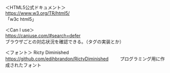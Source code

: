 ＜HTML5公式ドキュメント＞  
https://www.w3.org/TR/html5/  
「w3c html5」  
  
＜Can I use＞  
https://caniuse.com/#search=defer  
ブラウザごとの対応状況を確認できる。（タグの実装とか）  


＜フォント＞
Ricty Diminished
https://github.com/edihbrandon/RictyDiminished  　　
プログラミング用に作成されたフォント
